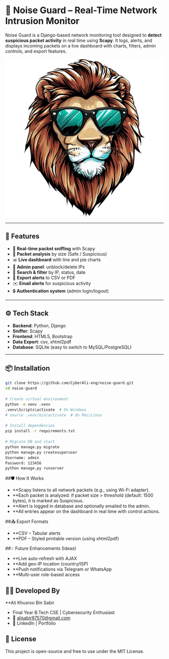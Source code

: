 # 🚨 Noise Guard – Real-Time Network Intrusion Monitor

Noise Guard is a Django-based network monitoring tool designed to **detect suspicious packet activity** in real time using **Scapy**. It logs, alerts, and displays incoming packets on a live dashboard with charts, filters, admin controls, and export features.

![Dashboard Screenshot](static/images/icon.png)

---

## 🔐 Features

- 📡 **Real-time packet sniffing** with Scapy
- 🚦 **Packet analysis** by size (Safe / Suspicious)
- 📊 **Live dashboard** with line and pie charts
- 🧠 **Admin panel**: unblock/delete IPs
- 🧾 **Search & filter** by IP, status, date
- 📁 **Export alerts** to CSV or PDF
- ✉️ **Email alerts** for suspicious activity
- 🔒 **Authentication system** (admin login/logout)

---

## ⚙️ Tech Stack

- **Backend**: Python, Django
- **Sniffer**: Scapy
- **Frontend**: HTML5, Bootstrap
- **Data Export**: csv, xhtml2pdf
- **Database**: SQLite (easy to switch to MySQL/PostgreSQL)

---

## 📦 Installation

```bash
git clone https://github.com/CyberAli-eng/noise-guard.git
cd noise-guard

# Create virtual environment
python -m venv .venv
.venv\Scripts\activate  # On Windows
# source .venv/bin/activate  # On Mac/Linux

# Install dependencies
pip install -r requirements.txt

# Migrate DB and start
python manage.py migrate
python manage.py createsuperuser
Username: admin
Password: 123456
python manage.py runserver
```
##🛡️ How It Works

- **Scapy listens to all network packets (e.g., using Wi-Fi adapter).
- **Each packet is analyzed: if packet size > threshold (default: 1500 bytes), it is marked as Suspicious.
- **Alert is logged in database and optionally emailed to the admin.
- **All entries appear on the dashboard in real time with control actions.

##📤 Export Formats

- **CSV – Tabular alerts
- **PDF – Styled printable version (using xhtml2pdf)

##💡 Future Enhancements (Ideas)

- **Live auto-refresh with AJAX
- **Add geo-IP location (country/ISP)
- **Push notifications via Telegram or WhatsApp
- **Multi-user role-based access

## 👨‍💻 Developed By
**Ali Khusroo Bin Sabir
- Final Year B.Tech CSE | Cybersecurity Enthusiast
- 📧 alisabir97570@gmail.com
- 🔗 LinkedIn | Portfolio

## 📜 License
This project is open-source and free to use under the MIT License.






